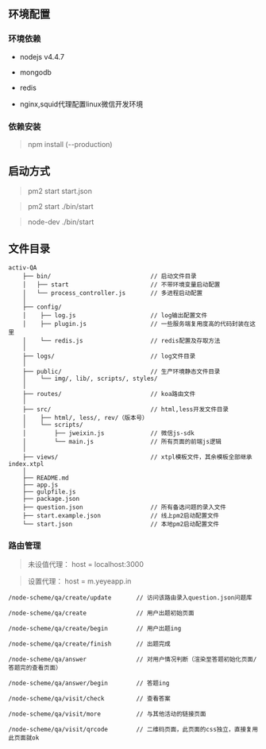 ## 环境配置

### 环境依赖
- nodejs v4.4.7

- mongodb

- redis

- nginx,squid代理配置linux微信开发环境

### 依赖安装

>npm install (--production)

## 启动方式

>pm2 start start.json

>pm2 start ./bin/start

>node-dev ./bin/start

## 文件目录

```
activ-QA                            
    ├── bin/                            // 启动文件目录
    │   ├── start                       // 不带环境变量启动配置
    │   └── process_controller.js       // 多进程启动配置
    │
    ├── config/
    │    ├── log.js                     // log输出配置文件
    │    ├── plugin.js                  // 一些服务端复用度高的代码封装在这里
    │    └── redis.js                   // redis配置及存取方法
    │
    ├── logs/                           // log文件目录
    │
    ├── public/                         // 生产环境静态文件目录
    │    └── img/, lib/, scripts/, styles/ 
    │
    ├── routes/                         // koa路由文件
    │
    ├── src/                            // html,less开发文件目录
    │    ├── html/, less/, rev/（版本号）
    │    └── scripts/
    │        ├── jweixin.js             // 微信js-sdk
    │        └── main.js                // 所有页面的前端js逻辑
    │
    ├── views/                          // xtpl模板文件，其余模板全部继承index.xtpl
    │
    ├── README.md
    ├── app.js
    ├── gulpfile.js
    ├── package.json
    ├── question.json                   // 所有备选问题的录入文件
    ├── start.example.json              // 线上pm2启动配置文件
    └── start.json                      // 本地pm2启动配置文件
```

### 路由管理

>未设值代理： host = localhost:3000

>设置代理： host = m.yeyeapp.in

```
/node-scheme/qa/create/update       // 访问该路由录入question.json问题库

/node-scheme/qa/create              // 用户出题初始页面

/node-scheme/qa/create/begin        // 用户出题ing

/node-scheme/qa/create/finish       // 出题完成

/node-scheme/qa/answer              // 对用户情况判断（渲染至答题初始化页面/答题完的查看页面）

/node-scheme/qa/answer/begin        // 答题ing

/node-scheme/qa/visit/check         // 查看答案

/node-scheme/qa/visit/more          // 与其他活动的链接页面

/node-scheme/qa/visit/qrcode        // 二维码页面，此页面的css独立，直接复用此页面就ok

```
